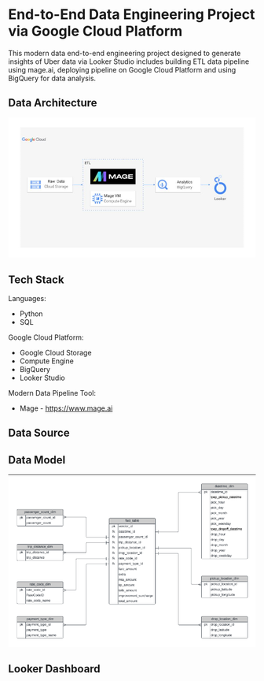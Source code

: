 # End-to-End Data Engineering Project via Google Cloud Platform

This modern data end-to-end engineering project designed to generate insights of Uber data via Looker Studio includes building ETL data pipeline using mage.ai, deploying pipeline on Google Cloud Platform and using BigQuery for data analysis.

## Data Architecture

![picture alt]( https://github.com/vthoondee/gcp-data-engineering-uber/blob/main/data_architecture/data_architecture.png )

## Tech Stack

Languages:
 - Python
 - SQL

Google Cloud Platform:
- Google Cloud Storage
- Compute Engine
- BigQuery
- Looker Studio

Modern Data Pipeline Tool:
- Mage - https://www.mage.ai

## Data Source

## Data Model

![picture alt](https://github.com/vthoondee/gcp-data-engineering-uber/blob/main/data_model/uber_data_model.png)


## Looker Dashboard

